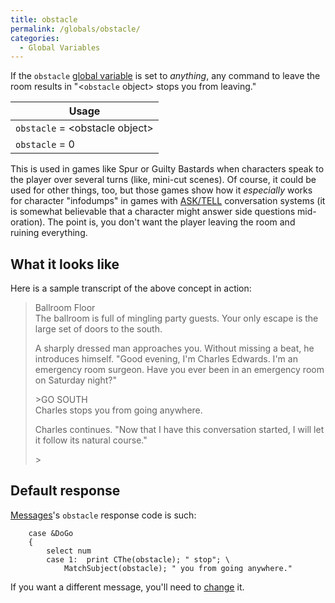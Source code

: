 ```yaml
---
title: obstacle
permalink: /globals/obstacle/
categories: 
  - Global Variables
---
```


If the `obstacle` 
[global variable](/basics/global/) is set to *anything*,
any command to leave the room results in "&lt;`obstacle` object&gt;
stops you from leaving."

| Usage                          |
|--------------------------------|
| `obstacle` = &lt;obstacle object&gt; |
| `obstacle` = 0                 |

This is used in games like Spur or Guilty Bastards when characters speak
to the player over several turns (like, mini-cut scenes). Of course, it
could be used for other things, too, but those games show how it
*especially* works for character "infodumps" in games with
[ASK/TELL](/verb-routines/doask/) conversation systems (it is somewhat
believable that a character might answer side questions mid-oration).
The point is, you don't want the player leaving the room and ruining
everything.

## What it looks like

Here is a sample transcript of the above concept in action:

>Ballroom Floor  
>The ballroom is full of mingling party guests. Your only escape is the
large set of doors to the south.  
>
>A sharply dressed man approaches you. Without missing a beat, he
introduces himself. "Good evening, I'm Charles Edwards. I'm an emergency
room surgeon. Have you ever been in an emergency room on Saturday
night?"
>
>&gt;GO SOUTH  
>Charles stops you from going anywhere.
>
>Charles continues. "Now that I have this conversation started, I will
let it follow its natural course."
>
>&gt;

## Default response

[Messages](/basics/messages/)'s `obstacle` response code is such:

        case &DoGo
        {
            select num
            case 1:  print CThe(obstacle); " stop"; \
                MatchSubject(obstacle); " you from going anywhere."

If you want a different message, you'll need to
[change](/basics/messages/) it.
